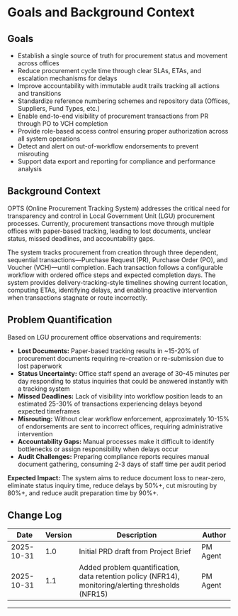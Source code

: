 # Goals and Background Context

## Goals

- Establish a single source of truth for procurement status and movement across offices
- Reduce procurement cycle time through clear SLAs, ETAs, and escalation mechanisms for delays
- Improve accountability with immutable audit trails tracking all actions and transitions
- Standardize reference numbering schemes and repository data (Offices, Suppliers, Fund Types, etc.)
- Enable end-to-end visibility of procurement transactions from PR through PO to VCH completion
- Provide role-based access control ensuring proper authorization across all system operations
- Detect and alert on out-of-workflow endorsements to prevent misrouting
- Support data export and reporting for compliance and performance analysis

## Background Context

OPTS (Online Procurement Tracking System) addresses the critical need for transparency and control in Local Government Unit (LGU) procurement processes. Currently, procurement transactions move through multiple offices with paper-based tracking, leading to lost documents, unclear status, missed deadlines, and accountability gaps.

The system tracks procurement from creation through three dependent, sequential transactions—Purchase Request (PR), Purchase Order (PO), and Voucher (VCH)—until completion. Each transaction follows a configurable workflow with ordered office steps and expected completion days. The system provides delivery-tracking-style timelines showing current location, computing ETAs, identifying delays, and enabling proactive intervention when transactions stagnate or route incorrectly.

## Problem Quantification

Based on LGU procurement office observations and requirements:

- **Lost Documents:** Paper-based tracking results in ~15-20% of procurement documents requiring re-creation or re-submission due to lost paperwork
- **Status Uncertainty:** Office staff spend an average of 30-45 minutes per day responding to status inquiries that could be answered instantly with a tracking system
- **Missed Deadlines:** Lack of visibility into workflow position leads to an estimated 25-30% of transactions experiencing delays beyond expected timeframes
- **Misrouting:** Without clear workflow enforcement, approximately 10-15% of endorsements are sent to incorrect offices, requiring administrative intervention
- **Accountability Gaps:** Manual processes make it difficult to identify bottlenecks or assign responsibility when delays occur
- **Audit Challenges:** Preparing compliance reports requires manual document gathering, consuming 2-3 days of staff time per audit period

**Expected Impact:** The system aims to reduce document loss to near-zero, eliminate status inquiry time, reduce delays by 50%+, cut misrouting by 80%+, and reduce audit preparation time by 90%+.

## Change Log

| Date | Version | Description | Author |
|------|---------|-------------|--------|
| 2025-10-31 | 1.0 | Initial PRD draft from Project Brief | PM Agent |
| 2025-10-31 | 1.1 | Added problem quantification, data retention policy (NFR14), monitoring/alerting thresholds (NFR15) | PM Agent |

---
